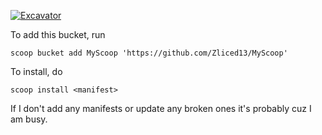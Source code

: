 [![Excavator](https://github.com/Zliced13/MyScoop/actions/workflows/excavator.yml/badge.svg)](https://github.com/Zliced13/MyScoop/actions/workflows/excavator.yml)

To add this bucket, run
```pwsh
scoop bucket add MyScoop 'https://github.com/Zliced13/MyScoop'
```
To install, do
```
scoop install <manifest>
```

If I don't add any manifests or update any broken ones it's probably cuz I am busy.
